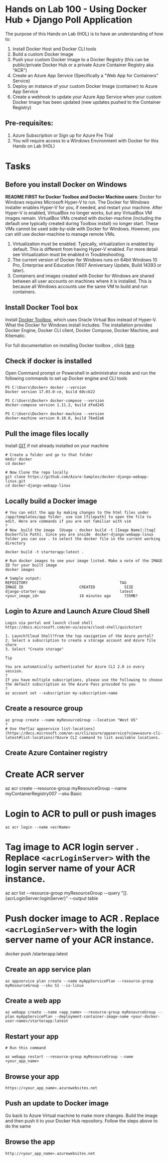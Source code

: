 # Hands on Lab 100 - Using Docker Hub + Django Poll Application  

The purpose of this Hands on Lab (HOL) is to have an understanding of how to:
1. Install Docker Host and Docker CLI tools
2. Build a custom Docker Image
3. Push your custom Docker Image to a Docker Registry (this can be public/private Docker Hub or a private Azure Container Registry aka "ACR")
4. Create an Azure App Service (Specifically a "Web App for Containers" Service)
5. Deploy an instance of your custom Docker Image (container) to Azure App Service
6. Create a webhook to update your Azure App Service when your custom Docker Image has been updated (new updates pushed to the Container Registry)

 
## Pre-requisites:

1. Azure Subscription or Sign up for Azure Fre Trial
2. You will require access to a Windows Environment with Docker for this Hands on Lab (HOL)

# Tasks

## Before you install Docker on Windows 

**README FIRST for Docker Toolbox and Docker Machine users**: Docker for Windows requires Microsoft Hyper-V to run. The Docker for Windows installer enables Hyper-V for you, if needed, and restart your machine. After Hyper-V is enabled, VirtualBox no longer works, but any VirtualBox VM images remain. VirtualBox VMs created with docker-machine (including the default one typically created during Toolbox install) no longer start. These VMs cannot be used side-by-side with Docker for Windows. However, you can still use docker-machine to manage remote VMs.   

1. Virtualization must be enabled. Typically, virtualization is enabled by default. This is different from having Hyper-V enabled. For more detail see Virtualization must be enabled in Troubleshooting.
2.  The current version of Docker for Windows runs on 64bit Windows 10 Pro, Enterprise and Education (1607 Anniversary Update, Build 14393 or later).
3. Containers and images created with Docker for Windows are shared between all user accounts on machines where it is installed. This is because all Windows accounts use the same VM to build and run containers.

## Install Docker Tool box 
Install [Docker Toolbox](https://docs.docker.com/toolbox/overview/), which uses Oracle Virtual Box instead of Hyper-V. 
What the Docker for Windows install includes: The installation provides Docker Engine, Docker CLI client, Docker Compose, Docker Machine, and Kitematic.

For  full documentation on installing Docker toolbox , click [here](https://docs.docker.com/toolbox/toolbox_install_windows/#step-2-install-docker-toolbox)

## Check if docker is installed 

Open Command prompt or Powershell in administrator mode and run the following commands to set up Docker engine and CLI tools

 ```
PS C:\Users\Docker> docker --version
Docker version 17.03.0-ce, build 60ccb22

PS C:\Users\Docker> docker-compose --version
docker-compose version 1.11.2, build dfed245

PS C:\Users\Docker> docker-machine --version
docker-machine version 0.10.0, build 76ed2a6
```

## Pull the image files locally  

Install [GIT](https://git-scm.com/download/win) if not already installed on your machine
    
    # Create a folder and go to that folder   
    mkdir docker 
    cd docker  
    
    # Now Clone the repo locally  
    git clone https://github.com/Azure-Samples/docker-django-webapp-linux.git  
    cd docker-django-webapp-linux 

## Locally build a Docker image  

    # You can edit the app by making changes to the html files under /app/templates/app folder. use vim [filepath] to open the file to edit. Here are commands if you are not familiar with vim  
    ? 
    # Now  build the image  [Usage : docker build -t [Image Name]:[tag]  Dockerfile Path]. Since you are inside  docker-django-webapp-linux folder you can use . to select the docker file in the current working directory 

    docker build -t starterapp:latest . 
    
    # Run docker images to see your image listed. Make a note of the IMAGE ID for your built image
    docker images
    
    # Sample output:
    REPOSITORY                                         TAG                 IMAGE ID                         CREATED             SIZE 
    django-starter-app                                 latest              <your_image_id>                  18 minutes ago      735MB? 

## Login to Azure and Launch Azure Cloud Shell 

    Login via portal and launch cloud shell  https://docs.microsoft.com/en-us/azure/cloud-shell/quickstart  
    
    1. Launch?Cloud Shell?from the top navigation of the Azure portal? 
    2. Select a subscription to create a storage account and Azure file share 
    3. Select "Create storage" 

    Tip

    You are automatically authenticated for Azure CLI 2.0 in every session. 
    ? 
    If you have multiple subscriptions, please use the following to choose the default subscription as the Azure Pass provided to you  
    ? 
    az account set --subscription my-subscription-name 

## Create a resource group 

    az group create --name myResourceGroup --location "West US" 
    ? 
    # Use the?[az appservice list-locations](https://docs.microsoft.com/en-us/cli/azure/appservice?view=azure-cli-latest#list-locations)?Azure CLI command to list available locations. 

## Create Azure Container registry 

   # Create ACR server

   az acr create --resource-group myResourceGroup --name myContainerRegistry007 --sku Basic
   # Login to ACR to pull or push images 

    az acr login --name <acrName>

   # Tag image to ACR login server . Replace ```<acrLoginServer>``` with the login server name of your ACR instance.
  az acr list --resource-group myResourceGroup --query "[].{acrLoginServer:loginServer}" --output table

   # Push docker image to ACR . Replace ```<acrLoginServer>``` with the login server name of your ACR instance.
   
   docker push <acrLoginServer>/starterapp:latest

## Create an app service plan

    az appservice plan create --name myAppServicePlan --resource-group myResourceGroup --sku S1 --is-linux

## Create a web app

    az webapp create --name <app_name> --resource-group myResourceGroup --plan myAppServicePlan --deployment-container-image-name <your-docker-user-name>/starterapp:latest

## Restart your app

    # Run this command 
     
    az webapp restart --resource-group myResourceGroup --name <your_app_name>

## Browse your app

    https://<your_app_name>.azurewebsites.net 

##  Push an update to Docker image 

Go back to Azure Virtual machine to make more changes. Build the image and then push it to your Docker Hub repository. Follow the steps above to do the same

## Browse the app 

    http://<your_app_name>.azurewebsites.net
